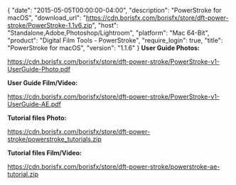 {
  "date": "2015-05-05T00:00:00-04:00",
  "description": "PowerStroke for macOS",
  "download_url": "https://cdn.borisfx.com/borisfx/store/dft-power-stroke/PowerStroke-1.1v6.zip",
  "host": "Standalone,Adobe,Photoshop/Lightroom",
  "platform": "Mac 64-Bit",
  "product": "Digital Film Tools - PowerStroke",
  "require_login": true,
  "title": "PowerStroke for macOS",
  "version": "1.1.6"
}
**User Guide Photos:**

https://cdn.borisfx.com/borisfx/store/dft-power-stroke/PowerStroke-v1-UserGuide-Photo.pdf

**User Guide Film/Video:**

https://cdn.borisfx.com/borisfx/store/dft-power-stroke/PowerStroke-v1-UserGuide-AE.pdf


**Tutorial files Photo:**

https://cdn.borisfx.com/borisfx/store/dft-power-stroke/powerstroke_tutorials.zip

**Tutorial files Film/Video:**

https://cdn.borisfx.com/borisfx/store/dft-power-stroke/powerstroke-ae-tutorial.zip
